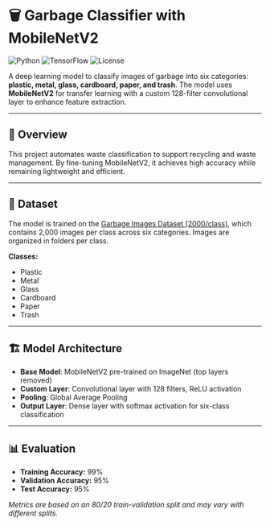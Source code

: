 # 🗑️ Garbage Classifier with MobileNetV2

![Python](https://img.shields.io/badge/Python-3.11-blue?logo=python) ![TensorFlow](https://img.shields.io/badge/TensorFlow-2.x-orange?logo=tensorflow) ![License](https://img.shields.io/badge/License-MIT-green)

A deep learning model to classify images of garbage into six categories: **plastic, metal, glass, cardboard, paper, and trash**. The model uses **MobileNetV2** for transfer learning with a custom 128-filter convolutional layer to enhance feature extraction.

---

## 📝 Overview
This project automates waste classification to support recycling and waste management. By fine-tuning MobileNetV2, it achieves high accuracy while remaining lightweight and efficient.

---

## 📂 Dataset
The model is trained on the [Garbage Images Dataset (2000/class)](https://www.kaggle.com/datasets/zlatan599/garbage-dataset-classification/data), which contains 2,000 images per class across six categories. Images are organized in folders per class.

**Classes:**
- Plastic  
- Metal  
- Glass  
- Cardboard  
- Paper  
- Trash  

---

## 🏗️ Model Architecture
- **Base Model**: MobileNetV2 pre-trained on ImageNet (top layers removed)  
- **Custom Layer**: Convolutional layer with 128 filters, ReLU activation  
- **Pooling**: Global Average Pooling  
- **Output Layer**: Dense layer with softmax activation for six-class classification  

---

## 📊 Evaluation

- **Training Accuracy:** 99%  
- **Validation Accuracy:** 95%  
- **Test Accuracy:** 95%  

*Metrics are based on an 80/20 train-validation split and may vary with different splits.*
